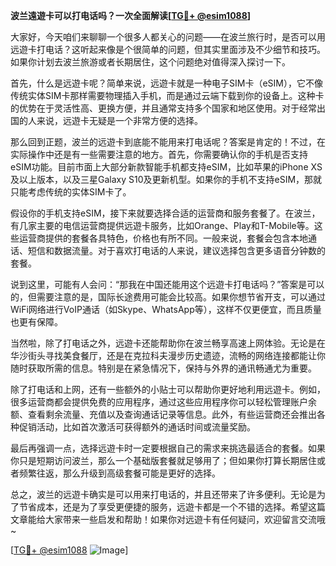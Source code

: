 **波兰遠遊卡可以打电话吗？一次全面解读[[TG💪+ @esim1088](https://t.me/s/esim1088)]**

大家好，今天咱们来聊聊一个很多人都关心的问题——在波兰旅行时，是否可以用远遊卡打电话？这听起来像是个很简单的问题，但其实里面涉及不少细节和技巧。如果你计划去波兰旅游或者长期居住，这个问题绝对值得深入探讨一下。

首先，什么是远遊卡呢？简单来说，远遊卡就是一种电子SIM卡（eSIM），它不像传统实体SIM卡那样需要物理插入手机，而是通过云端下载到你的设备上。这种卡的优势在于灵活性高、更换方便，并且通常支持多个国家和地区使用。对于经常出国的人来说，远遊卡无疑是一个非常方便的选择。

那么回到正题，波兰的远遊卡到底能不能用来打电话呢？答案是肯定的！不过，在实际操作中还是有一些需要注意的地方。首先，你需要确认你的手机是否支持eSIM功能。目前市面上大部分新款智能手机都支持eSIM，比如苹果的iPhone XS及以上版本，以及三星Galaxy S10及更新机型。如果你的手机不支持eSIM，那就只能考虑传统的实体SIM卡了。

假设你的手机支持eSIM，接下来就要选择合适的运营商和服务套餐了。在波兰，有几家主要的电信运营商提供远遊卡服务，比如Orange、Play和T-Mobile等。这些运营商提供的套餐各具特色，价格也有所不同。一般来说，套餐会包含本地通话、短信和数据流量。对于喜欢打电话的人来说，建议选择包含更多语音分钟数的套餐。

说到这里，可能有人会问：“那我在中国还能用这个远遊卡打电话吗？”答案是可以的，但需要注意的是，国际长途费用可能会比较高。如果你想节省开支，可以通过WiFi网络进行VoIP通话（如Skype、WhatsApp等），这样不仅更便宜，而且质量也更有保障。

当然啦，除了打电话之外，远遊卡还能帮助你在波兰畅享高速上网体验。无论是在华沙街头寻找美食餐厅，还是在克拉科夫漫步历史遗迹，流畅的网络连接都能让你随时获取所需的信息。特别是在紧急情况下，保持与外界的通讯畅通尤为重要。

除了打电话和上网，还有一些额外的小贴士可以帮助你更好地利用远遊卡。例如，很多运营商都会提供免费的应用程序，通过这些应用程序你可以轻松管理账户余额、查看剩余流量、充值以及查询通话记录等信息。此外，有些运营商还会推出各种促销活动，比如首次激活可获得额外的通话时间或流量奖励。

最后再强调一点，选择远遊卡时一定要根据自己的需求来挑选最适合的套餐。如果你只是短期访问波兰，那么一个基础版套餐就足够用了；但如果你打算长期居住或者频繁往返，那么升级到高级套餐可能是更好的选择。

总之，波兰的远遊卡确实是可以用来打电话的，并且还带来了许多便利。无论是为了节省成本，还是为了享受更便捷的服务，远遊卡都是一个不错的选择。希望这篇文章能给大家带来一些启发和帮助！如果你对远遊卡有任何疑问，欢迎留言交流哦~

[[TG💪+ @esim1088](https://t.me/s/esim1088) ![Image](https://i.postimg.cc/4NQfJmqS/Snipaste-2025-05-13-00-14-12.png)]